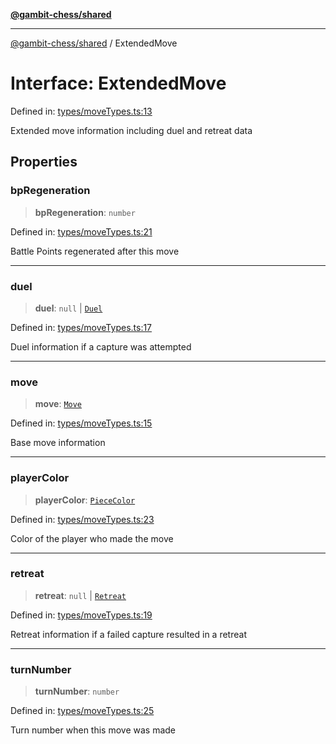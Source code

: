 [**@gambit-chess/shared**](../README.md)

***

[@gambit-chess/shared](../globals.md) / ExtendedMove

# Interface: ExtendedMove

Defined in: [types/moveTypes.ts:13](https://github.com/cango91/gambit-chess/blob/d79bd73a9b1359341cbe89b368f1eb5b66a60564/shared/src/types/moveTypes.ts#L13)

Extended move information including duel and retreat data

## Properties

### bpRegeneration

> **bpRegeneration**: `number`

Defined in: [types/moveTypes.ts:21](https://github.com/cango91/gambit-chess/blob/d79bd73a9b1359341cbe89b368f1eb5b66a60564/shared/src/types/moveTypes.ts#L21)

Battle Points regenerated after this move

***

### duel

> **duel**: `null` \| [`Duel`](Duel.md)

Defined in: [types/moveTypes.ts:17](https://github.com/cango91/gambit-chess/blob/d79bd73a9b1359341cbe89b368f1eb5b66a60564/shared/src/types/moveTypes.ts#L17)

Duel information if a capture was attempted

***

### move

> **move**: [`Move`](Move.md)

Defined in: [types/moveTypes.ts:15](https://github.com/cango91/gambit-chess/blob/d79bd73a9b1359341cbe89b368f1eb5b66a60564/shared/src/types/moveTypes.ts#L15)

Base move information

***

### playerColor

> **playerColor**: [`PieceColor`](../type-aliases/PieceColor.md)

Defined in: [types/moveTypes.ts:23](https://github.com/cango91/gambit-chess/blob/d79bd73a9b1359341cbe89b368f1eb5b66a60564/shared/src/types/moveTypes.ts#L23)

Color of the player who made the move

***

### retreat

> **retreat**: `null` \| [`Retreat`](Retreat.md)

Defined in: [types/moveTypes.ts:19](https://github.com/cango91/gambit-chess/blob/d79bd73a9b1359341cbe89b368f1eb5b66a60564/shared/src/types/moveTypes.ts#L19)

Retreat information if a failed capture resulted in a retreat

***

### turnNumber

> **turnNumber**: `number`

Defined in: [types/moveTypes.ts:25](https://github.com/cango91/gambit-chess/blob/d79bd73a9b1359341cbe89b368f1eb5b66a60564/shared/src/types/moveTypes.ts#L25)

Turn number when this move was made
